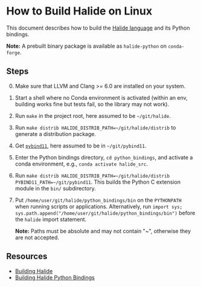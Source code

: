 # How to Build Halide on Linux

This document describes how to build the [Halide language](http://halide-lang.org/) and its Python bindings.

**Note:** A prebuilt binary package is available as `halide-python` on `conda-forge`.

## Steps

0. Make sure that LLVM and Clang >= 6.0 are installed on your system.
1. Start a shell where no Conda environment is activated (within an env, building works fine but tests fail, so the library may not work).
2. Run `make` in the project root, here assumed to be `~/git/halide`.
3. Run `make distrib HALIDE_DISTRIB_PATH=~/git/halide/distrib` to generate a distribution package.
4. Get [`pybind11`](https://github.com/pybind/pybind11), here assumed to be in `~/git/pybind11`.
5. Enter the Python bindings directory, `cd python_bindings`, and activate a conda environment, e.g., `conda activate halide_src`.
6. Run `make distrib HALIDE_DISTRIB_PATH=~/git/halide/distrib PYBIND11_PATH=~/git/pybind11`. This builds the Python C extension module in the `bin/` subdirectory.
7. Put `/home/user/git/halide/python_bindings/bin` on the `PYTHONPATH` when running scripts or applications. Alternatively, run `import sys; sys.path.append("/home/user/git/halide/python_bindings/bin")` before the `halide` import statement.

   **Note:** Paths must be absolute and may not contain "~", otherwise they are not accepted.

## Resources

- [Building Halide](https://github.com/halide/Halide#building-halide)
- [Building Halide Python Bindings](https://github.com/halide/Halide/tree/master/python_bindings#prerequisites)
